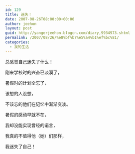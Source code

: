 ```yaml
---
id: 129
title: 迷失！
date: 2007-08-26T08:00:00+00:00
author: jeehon
layout: post
guid: http://yangerjeehon.blogcn.com/diary,9934973.shtml
permalink: /2007/08/26/%e8%bf%b7%e5%a4%b1%ef%bc%81/
categories:
  - 我的生活
---
```

总感觉自己迷失了什么！
  
刚来学校时的兴奋已淡漠了，
  
暑假时的计划全忘了，
  
该想的人没想，
  
不该忘的他们在记忆中渐渐变淡。
  
暑假的感动早就不在，
  
我却没能实现曾经的诺言，
  
我真的不值得他（她）们那样，
  
我迷失了自己！